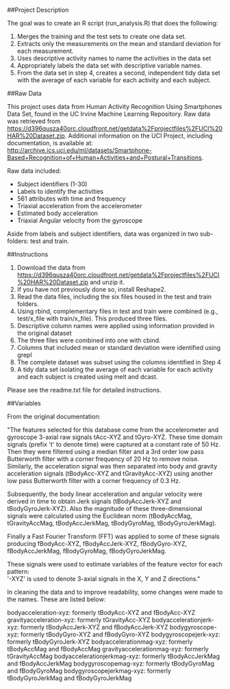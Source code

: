 ##Project Description

The goal was to create an R script (run_analysis.R) that does the following:
1. Merges the training and the test sets to create one data set.
2. Extracts only the measurements on the mean and standard deviation for each measurement. 
3. Uses descriptive activity names to name the activities in the data set
4. Appropriately labels the data set with descriptive variable names. 
5. From the data set in step 4, creates a second, independent tidy data set with the average of each variable for each activity and each subject.

##Raw Data

This project uses data from Human Activity Recognition Using Smartphones Data Set, found in the UC Irvine Machine Learning Repository. Raw data was retrieved from https://d396qusza40orc.cloudfront.net/getdata%2Fprojectfiles%2FUCI%20HAR%20Dataset.zip. Additional information on the UCI Project, including documentation, is available at: http://archive.ics.uci.edu/ml/datasets/Smartphone-Based+Recognition+of+Human+Activities+and+Postural+Transitions. 

Raw data included:
- Subject identifiers (1-30)
- Labels to identify the activities
- 561 attributes with time and frequency
- Triaxial acceleration from the accelerometer
- Estimated body acceleration
- Triaxial Angular velocity from the gyroscope

Aside from labels and subject identifiers, data was organized in two sub-folders: test and train. 

##Instructions

1. Download the data from https://d396qusza40orc.cloudfront.net/getdata%2Fprojectfiles%2FUCI%20HAR%20Dataset.zip and unzip it. 
2. If you have not previously done so, install Reshape2. 
3. Read the data files, including the six files housed in the test and train folders. 
4. Using rbind, complementary files in test and train were combined (e.g., test/x_file with train/x_file). This produced three files.
5. Descriptive column names were applied using information provided in the original dataset
6. The three files were combined into one with cbind.
7. Columns that included mean or standard deviation were identified using grepl
8. The complete dataset was subset using the columns identified in Step 4
9. A tidy data set isolating the average of each variable for each activity and each subject is created using melt and dcast. 

Please see the readme.txt file for detailed instructions.

##Variables

From the original documentation:

"The features selected for this database come from the accelerometer and gyroscope 3-axial raw signals tAcc-XYZ and tGyro-XYZ. These time domain signals (prefix 't' to denote time) were captured at a constant rate of 50 Hz. Then they were filtered using a median filter and a 3rd order low pass Butterworth filter with a corner frequency of 20 Hz to remove noise. Similarly, the acceleration signal was then separated into body and gravity acceleration signals (tBodyAcc-XYZ and tGravityAcc-XYZ) using another low pass Butterworth filter with a corner frequency of 0.3 Hz. 

Subsequently, the body linear acceleration and angular velocity were derived in time to obtain Jerk signals (tBodyAccJerk-XYZ and tBodyGyroJerk-XYZ). Also the magnitude of these three-dimensional signals were calculated using the Euclidean norm (tBodyAccMag, tGravityAccMag, tBodyAccJerkMag, tBodyGyroMag, tBodyGyroJerkMag). 

Finally a Fast Fourier Transform (FFT) was applied to some of these signals producing fBodyAcc-XYZ, fBodyAccJerk-XYZ, fBodyGyro-XYZ, fBodyAccJerkMag, fBodyGyroMag, fBodyGyroJerkMag.  

These signals were used to estimate variables of the feature vector for each pattern:  
'-XYZ' is used to denote 3-axial signals in the X, Y and Z directions."

In cleaning the data and to improve readability, some changes were made to the names. These are listed below: 

bodyacceleration-xyz: formerly tBodyAcc-XYZ and fBodyAcc-XYZ
gravityacceleration-xyz: formerly tGravityAcc-XYZ
bodyaccelerationjerk-xyz: formerly tBodyAccJerk-XYZ and fBodyAccJerk-XYZ
bodygyroscope-xyz: formerly tBodyGyro-XYZ and fBodyGyro-XYZ
bodygyroscopejerk-xyz: formerly tBodyGyroJerk-XYZ 
bodyaccelerationmag-xyz: formerly tBodyAccMag and fBodyAccMag
gravityaccelerationmag-xyz: formerly tGravityAccMag
bodyaccelerationjerkmag-xyz: formerly tBodyAccJerkMag and fBodyAccJerkMag
bodygyroscopemag-xyz: formerly tBodyGyroMag and fBodyGyroMag
bodygyroscopejerkmag-xyz: formerly tBodyGyroJerkMag and fBodyGyroJerkMag
